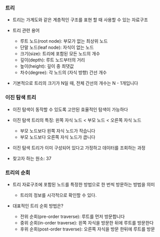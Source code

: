 ### 트리

- 트리는 가계도와 같은 계층적인 구조를 표현 할 때 사용할 수 있는 자료구조

- 트리 관련 용어
  - 루트 노드(root node): 부모가 없는 최상위 노드
  - 단말 노드(leaf node): 자식이 없는 노드
  - 크기(size): 트리에 포함된 모든 노드의 개수
  - 깊이(depth): 루트 노드부터의 거리
  - 높이(height): 깊이 중 최댓값
  - 차수(degree): 각 노드의 (자식 방향) 간선 개수

- 기본적으로 트리의 크기가 N일 때, 전체 간선의 개수는 N - 1개입니다

### 이진 탐색 트리

- 이진 탐색이 동작할 수 있도록 고안된 효율적인 탐색이 가능하다

- 이진 탐색 트리의 특징: 왼쪽 자식 노드 < 부모 노드 < 오른쪽 자식 노드
  - 부모 노드보다 왼쪽 자식 노드가 작습니다
  - 부모 노드보다 오른쪽 자식 노드가 큽니다  

- 이진 탐색 트리가 이미 구성되어 있다고 가정하고 데이터를 조회하는 과정
- 찾고자 하는 원소: 37

### 트리의 순회

- 트리 자료구조에 포함된 노드를 특정한 방법으로 한 번씩 방문하는 방법을 의미
  - 트리의 정보를 시각적으로 확인할 수 있다.

- 대표적인 트리 순회 방법은?
  - 전위 순회(pre-order traverse): 루트를 먼저 방문합니다
  - 중위 순회(in-order traverse): 왼쪽 자식을 방문한 뒤에 루트를 방문한다
  - 후위 순회(post-order traverse): 오른쪽 자식을 방문 한뒤에 루트를 방문
